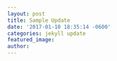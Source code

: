```yaml
---
layout: post
title: Sample Update
date: '2017-01-10 18:35:14 -0600'
categories: jekyll update
featured_image:
author:
---
```

